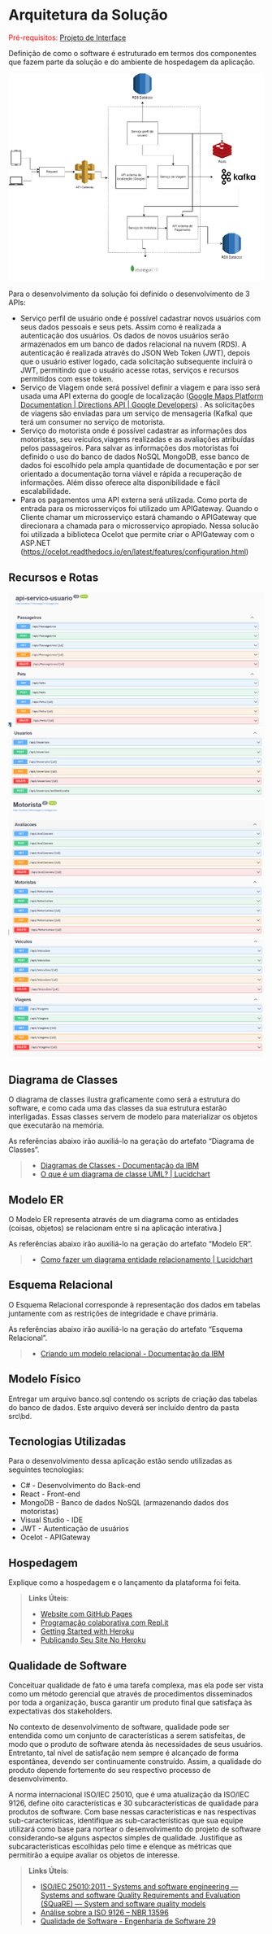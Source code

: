 # Arquitetura da Solução

<span style="color:red">Pré-requisitos: <a href="3-Projeto de Interface.md"> Projeto de Interface</a></span>

Definição de como o software é estruturado em termos dos componentes que fazem parte da solução e do ambiente de hospedagem da aplicação.

![Arquitetura da Solução](img/Pet_uber_drawio.png)

Para o desenvolvimento da solução foi definido o desenvolvimento de 3 APIs:
- Serviço perfil de usuário onde é possível cadastrar novos usuários com seus dados pessoais e seus pets. Assim como é realizada a autenticação dos usuários. Os dados de novos usuários serão armazenados em um banco de dados relacional na nuvem (RDS).  A autenticação é realizada através do JSON Web Token (JWT), depois que o usuário estiver logado, cada solicitação subsequente incluirá o JWT, permitindo que o usuário acesse rotas, serviços e recursos permitidos com esse token.
- Serviço de Viagem onde será possível definir a viagem e para isso será usada uma API externa do google de localização ([Google Maps Platform Documentation  |  Directions API  |  Google Developers](https://developers.google.com/maps/documentation/directions)) . As solicitações de viagens são enviadas para um serviço de mensageria (Kafka) que terá um consumer no serviço de motorista.
- Serviço do motorista onde é possível cadastrar as informações dos motoristas, seu veículos,viagens realizadas e as avaliações atribuídas pelos passageiros. Para salvar as informações dos motoristas foi definido o uso do banco de dados NoSQL MongoDB, esse banco de dados foi escolhido pela ampla quantidade de documentação e por ser orientado a documentação torna viável e rápida a recuperação de informações. Além disso oferece alta disponibilidade e fácil escalabilidade.
- Para os pagamentos uma API externa será utilizada.
Como porta de entrada para os microsserviços foi utilizado um APIGateway. Quando o Cliente chamar um microsserviço estará chamando o APIGateway que direcionara a chamada para o microsserviço apropiado. Nessa solucão foi utilizada a biblioteca Ocelot que permite criar o APIGateway com o ASP.NET (https://ocelot.readthedocs.io/en/latest/features/configuration.html)

## Recursos e Rotas
![Recursos e rotas usuários](img/swagger_usuario_1.PNG)
![Recursos e rotas usuários](img/swagger_usuario_2.PNG)
![Recursos e rotas motorista](img/swagger_motorista_1.PNG)
![Recursos e rotas motorista](img/swagger_motorista_2.PNG)
## Diagrama de Classes

O diagrama de classes ilustra graficamente como será a estrutura do software, e como cada uma das classes da sua estrutura estarão interligadas. Essas classes servem de modelo para materializar os objetos que executarão na memória.

As referências abaixo irão auxiliá-lo na geração do artefato “Diagrama de Classes”.

> - [Diagramas de Classes - Documentação da IBM](https://www.ibm.com/docs/pt-br/rational-soft-arch/9.6.1?topic=diagrams-class)
> - [O que é um diagrama de classe UML? | Lucidchart](https://www.lucidchart.com/pages/pt/o-que-e-diagrama-de-classe-uml)

## Modelo ER

O Modelo ER representa através de um diagrama como as entidades (coisas, objetos) se relacionam entre si na aplicação interativa.]

As referências abaixo irão auxiliá-lo na geração do artefato “Modelo ER”.

> - [Como fazer um diagrama entidade relacionamento | Lucidchart](https://www.lucidchart.com/pages/pt/como-fazer-um-diagrama-entidade-relacionamento)

## Esquema Relacional

O Esquema Relacional corresponde à representação dos dados em tabelas juntamente com as restrições de integridade e chave primária.
 
As referências abaixo irão auxiliá-lo na geração do artefato “Esquema Relacional”.

> - [Criando um modelo relacional - Documentação da IBM](https://www.ibm.com/docs/pt-br/cognos-analytics/10.2.2?topic=designer-creating-relational-model)

## Modelo Físico

Entregar um arquivo banco.sql contendo os scripts de criação das tabelas do banco de dados. Este arquivo deverá ser incluído dentro da pasta src\bd.

## Tecnologias Utilizadas

Para o desenvolvimento dessa aplicação estão sendo utilizadas as seguintes tecnologias:

- C# - Desenvolvimento do Back-end
- React - Front-end
- MongoDB - Banco de dados NoSQL (armazenando dados dos motoristas)
- Visual Studio - IDE
- JWT - Autenticação de usuários 
- Ocelot - APIGateway


## Hospedagem

Explique como a hospedagem e o lançamento da plataforma foi feita.

> **Links Úteis**:
>
> - [Website com GitHub Pages](https://pages.github.com/)
> - [Programação colaborativa com Repl.it](https://repl.it/)
> - [Getting Started with Heroku](https://devcenter.heroku.com/start)
> - [Publicando Seu Site No Heroku](http://pythonclub.com.br/publicando-seu-hello-world-no-heroku.html)

## Qualidade de Software

Conceituar qualidade de fato é uma tarefa complexa, mas ela pode ser vista como um método gerencial que através de procedimentos disseminados por toda a organização, busca garantir um produto final que satisfaça às expectativas dos stakeholders.

No contexto de desenvolvimento de software, qualidade pode ser entendida como um conjunto de características a serem satisfeitas, de modo que o produto de software atenda às necessidades de seus usuários. Entretanto, tal nível de satisfação nem sempre é alcançado de forma espontânea, devendo ser continuamente construído. Assim, a qualidade do produto depende fortemente do seu respectivo processo de desenvolvimento.

A norma internacional ISO/IEC 25010, que é uma atualização da ISO/IEC 9126, define oito características e 30 subcaracterísticas de qualidade para produtos de software.
Com base nessas características e nas respectivas sub-características, identifique as sub-características que sua equipe utilizará como base para nortear o desenvolvimento do projeto de software considerando-se alguns aspectos simples de qualidade. Justifique as subcaracterísticas escolhidas pelo time e elenque as métricas que permitirão a equipe avaliar os objetos de interesse.

> **Links Úteis**:
>
> - [ISO/IEC 25010:2011 - Systems and software engineering — Systems and software Quality Requirements and Evaluation (SQuaRE) — System and software quality models](https://www.iso.org/standard/35733.html/)
> - [Análise sobre a ISO 9126 – NBR 13596](https://www.tiespecialistas.com.br/analise-sobre-iso-9126-nbr-13596/)
> - [Qualidade de Software - Engenharia de Software 29](https://www.devmedia.com.br/qualidade-de-software-engenharia-de-software-29/18209/)
